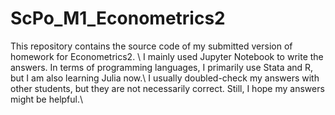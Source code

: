# ScPo_M1_Econometrics2
This repository contains the source code of my submitted version of homework for Econometrics2. \\
I mainly used Jupyter Notebook to write the answers. In terms of programming languages, I primarily use Stata and R, but I am also learning Julia now.\\
I usually doubled-check my answers with other students, but they are not necessarily correct. Still, I hope my answers might be helpful.\\
